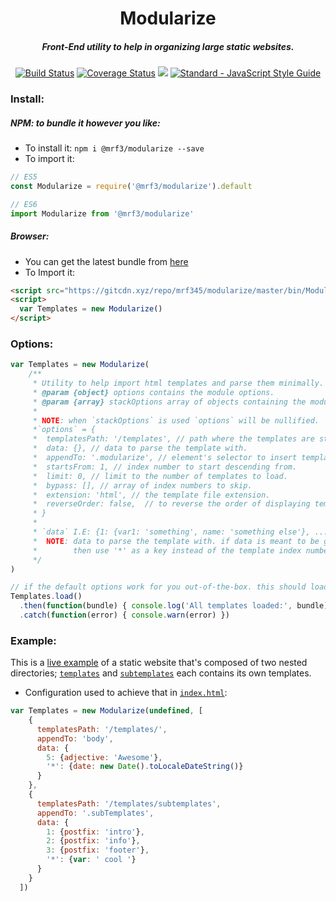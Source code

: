 <h1 align='center'> Modularize </h1>
<h5 align='center'>Front-End utility to help in organizing large static websites.</h5>
<p align='center'>
  <a href='https://travis-ci.org/mrf345/modularize'> <img src='https://travis-ci.org/mrf345/modularize.svg?branch=master' alt='Build Status' /></a>
  <a href='https://coveralls.io/github/mrf345/modularize?branch=testing'><img src='https://coveralls.io/repos/github/mrf345/modularize/badge.svg?branch=testing' alt='Coverage Status' /></a>
  <a href='https://www.npmjs.com/package/@mrf3/modularize'><img src='https://img.shields.io/npm/v/@mrf3/modularize' /></a>
  <a href="https://standardjs.com"><img src="https://img.shields.io/badge/code_style-standard-brightgreen.svg" alt="Standard - JavaScript Style Guide"></a>
</p>

### Install:

##### NPM: to bundle it however you like:
- To install it:
`npm i @mrf3/modularize --save`
- To import it:
```javascript
// ES5
const Modularize = require('@mrf3/modularize').default

// ES6
import Modularize from '@mrf3/modularize'
```

##### Browser:
- You can get the latest bundle from [here](https://gitcdn.xyz/repo/mrf345/modularize/master/bin/Modularize.min.js)
- To Import it:
```html
<script src="https://gitcdn.xyz/repo/mrf345/modularize/master/bin/Modularize.min.js"></script>
<script>
  var Templates = new Modularize()
</script>
```

### Options:
```javascript
var Templates = new Modularize(
    /**
     * Utility to help import html templates and parse them minimally.
     * @param {object} options contains the module options.
     * @param {array} stackOptions array of objects containing the module options.
     *
     * NOTE: when `stackOptions` is used `options` will be nullified.
     *`options` = {
     *  templatesPath: '/templates', // path where the templates are stored.
     *  data: {}, // data to parse the template with.
     *  appendTo: '.modularize', // element's selector to insert templates under.
     *  startsFrom: 1, // index number to start descending from.
     *  limit: 0, // limit to the number of templates to load.
     *  bypass: [], // array of index numbers to skip.
     *  extension: 'html', // the template file extension.
     *  reverseOrder: false,  // to reverse the order of displaying templates.
     * }
     *
     * `data` I.E: {1: {var1: 'something', name: 'something else'}, ...}
     *  NOTE: data to parse the template with. if data is meant to be global
     *        then use '*' as a key instead of the template index number `1`.
     */
)

// if the default options work for you out-of-the-box. this should load it:
Templates.load()
  .then(function(bundle) { console.log('All templates loaded:', bundle) })
  .catch(function(error) { console.warn(error) })
```

### Example:
This is a [live example](https://mrf345.github.io/modularize/) of a static website that's composed of two nested directories;
[`templates`](https://github.com/mrf345/modularize/tree/gh-pages/templates) and [`subtemplates`](https://github.com/mrf345/modularize/tree/gh-pages/subtemplates) each contains its own templates.

- Configuration used to achieve that in [`index.html`](https://github.com/mrf345/modularize/blob/gh-pages/index.html):
```javascript
var Templates = new Modularize(undefined, [
    {
      templatesPath: '/templates/',
      appendTo: 'body',
      data: {
        5: {adjective: 'Awesome'},
        '*': {date: new Date().toLocaleDateString()}
      }
    },
    {
      templatesPath: '/templates/subtemplates',
      appendTo: '.subTemplates',
      data: {
        1: {postfix: 'intro'},
        2: {postfix: 'info'},
        3: {postfix: 'footer'},
        '*': {var: ' cool '}
      }
    }
  ])
```
